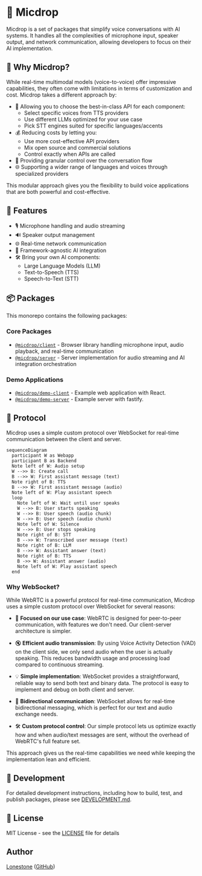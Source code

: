 # 🎤 Micdrop

Micdrop is a set of packages that simplify voice conversations with AI systems. It handles all the complexities of microphone input, speaker output, and network communication, allowing developers to focus on their AI implementation.

## 🤔 Why Micdrop?

While real-time multimodal models (voice-to-voice) offer impressive capabilities, they often come with limitations in terms of customization and cost. Micdrop takes a different approach by:

- 🎯 Allowing you to choose the best-in-class API for each component:
  - Select specific voices from TTS providers
  - Use different LLMs optimized for your use case
  - Pick STT engines suited for specific languages/accents
- 💰 Reducing costs by letting you:
  - Use more cost-effective API providers
  - Mix open source and commercial solutions
  - Control exactly when APIs are called
- 🔧 Providing granular control over the conversation flow
- 🌐 Supporting a wider range of languages and voices through specialized providers

This modular approach gives you the flexibility to build voice applications that are both powerful and cost-effective.

## 🌟 Features

- 🎙️ Microphone handling and audio streaming
- 🔊 Speaker output management
- 🌐 Real-time network communication
- 🔌 Framework-agnostic AI integration
- 🛠️ Bring your own AI components:
  - Large Language Models (LLM)
  - Text-to-Speech (TTS)
  - Speech-to-Text (STT)

## 📦 Packages

This monorepo contains the following packages:

### Core Packages

- [`@micdrop/client`](./packages/client/README.md) - Browser library handling microphone input, audio playback, and real-time communication
- [`@micdrop/server`](./packages/server/README.md) - Server implementation for audio streaming and AI integration orchestration

### Demo Applications

- [`@micdrop/demo-client`](./packages/demo-client/README.md) - Example web application with React.
- [`@micdrop/demo-server`](./packages/demo-server/README.md) - Example server with fastify.

## 🔌 Protocol

Micdrop uses a simple custom protocol over WebSocket for real-time communication between the client and server.

```mermaid
sequenceDiagram
  participant W as Webapp
  participant B as Backend
  Note left of W: Audio setup
  W -->> B: Create call
  B -->> W: First assistant message (text)
  Note right of B: TTS
  B -->> W: First assistant message (audio)
  Note left of W: Play assistant speech
  loop
    Note left of W: Wait until user speaks
    W -->> B: User starts speaking
    W -->> B: User speech (audio chunk)
    W -->> B: User speech (audio chunk)
    Note left of W: Silence
    W -->> B: User stops speaking
    Note right of B: STT
    B -->> W: Transcribed user message (text)
    Note right of B: LLM
    B -->> W: Assistant answer (text)
    Note right of B: TTS
    B ->> W: Assistant answer (audio)
    Note left of W: Play assistant speech
  end
```

### Why WebSocket?

While WebRTC is a powerful protocol for real-time communication, Micdrop uses a simple custom protocol over WebSocket for several reasons:

- 🎯 **Focused on our use case**: WebRTC is designed for peer-to-peer communication, with features we don't need. Our client-server architecture is simpler.

- 🔇 **Efficient audio transmission**: By using Voice Activity Detection (VAD) on the client side, we only send audio when the user is actually speaking. This reduces bandwidth usage and processing load compared to continuous streaming.

- 💡 **Simple implementation**: WebSocket provides a straightforward, reliable way to send both text and binary data. The protocol is easy to implement and debug on both client and server.

- 🔄 **Bidirectional communication**: WebSocket allows for real-time bidirectional messaging, which is perfect for our text and audio exchange needs.

- 🛠️ **Custom protocol control**: Our simple protocol lets us optimize exactly how and when audio/text messages are sent, without the overhead of WebRTC's full feature set.

This approach gives us the real-time capabilities we need while keeping the implementation lean and efficient.

## 🧪 Development

For detailed development instructions, including how to build, test, and publish packages, please see [DEVELOPMENT.md](DEVELOPMENT.md).

## 📄 License

MIT License - see the [LICENSE](LICENSE) file for details

## Author

[Lonestone](https://www.lonestone.io) ([GitHub](https://github.com/lonestone))
